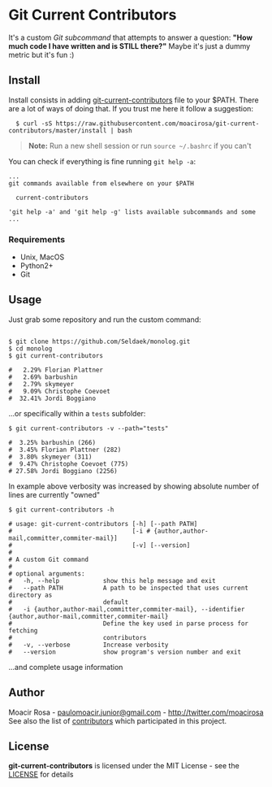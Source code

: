 # Git Current Contributors

It's a custom _Git subcommand_ that attempts to answer a question: **"How much code I have written and is STILL there?"** Maybe it's just a dummy metric but it's fun :)

## Install

Install consists in adding [git-current-contributors](https://github.com/moacirosa/git-current-contributors/blob/master/git-current-contributors) file to your $PATH. There are a lot of ways of doing that. If you trust me here it follow a suggestion:

```shell
  $ curl -sS https://raw.githubusercontent.com/moacirosa/git-current-contributors/master/install | bash
```

> **Note:** Run a new shell session or run `source ~/.bashrc` if you can't

You can check if everything is fine running `git help -a`:

```
...
git commands available from elsewhere on your $PATH

  current-contributors

'git help -a' and 'git help -g' lists available subcommands and some
...
```

### Requirements

- Unix, MacOS
- Python2+
- Git

## Usage

Just grab some repository and run the custom command:

```shell

$ git clone https://github.com/Seldaek/monolog.git
$ cd monolog
$ git current-contributors

#   2.29% Florian Plattner
#   2.69% barbushin
#   2.79% skymeyer
#   9.09% Christophe Coevoet
#  32.41% Jordi Boggiano
```

...or specifically within a `tests` subfolder:

```shell
$ git current-contributors -v --path="tests"

#  3.25% barbushin (266)
#  3.45% Florian Plattner (282)
#  3.80% skymeyer (311)
#  9.47% Christophe Coevoet (775)
# 27.58% Jordi Boggiano (2256)
```

In example above verbosity was increased by showing absolute number of lines are currently "owned"

```shell
$ git current-contributors -h

# usage: git-current-contributors [-h] [--path PATH]
#                                 [-i # {author,author-mail,committer,commiter-mail}]
#                                 [-v] [--version]
#
# A custom Git command
#
# optional arguments:
#   -h, --help            show this help message and exit
#   --path PATH           A path to be inspected that uses current directory as
#                         default
#   -i {author,author-mail,committer,commiter-mail}, --identifier {author,author-mail,committer,commiter-mail}
#                         Define the key used in parse process for fetching
#                         contributors
#   -v, --verbose         Increase verbosity
#   --version             show program's version number and exit
```

...and complete usage information

## Author

Moacir Rosa - paulomoacir.junior@gmail.com - http://twitter.com/moacirosa<br/>
See also the list of [contributors](https://github.com/moacirosa/git-current-contributors/graphs/contributors) which participated in this project.

## License

**git-current-contributors** is licensed under the MIT License - see the [LICENSE](https://github.com/moacirosa/git-current-contributors/blob/master/LICENSE) for details
